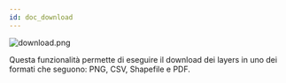 ```yaml
---
id: doc_download
---
```


![download.png](assets/download.png)


Questa funzionalità permette di eseguire il download dei layers in uno dei formati che seguono: PNG, CSV, Shapefile e PDF.